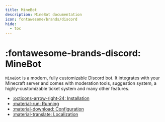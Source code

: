 ```yaml
---
title: MineBot
description: MineBot documentation
icon: fontawesome/brands/discord
hide:
  - toc
---
```



# :fontawesome-brands-discord: MineBot

`MineBot` is a modern, fully customizable Discord bot. It integrates with your Minecraft server and comes with moderation tools, suggestion system, a highly-customizable ticket system and many other features.

<div class="grid cards" markdown>

- [:octicons-arrow-right-24: Installation](installation/index.md)
- [:material-run: Running](./running/index.md)
- [:material-download: Configuration](./configuration/index.md)
- [:material-translate: Localization](./localization/index.md)

</div>
